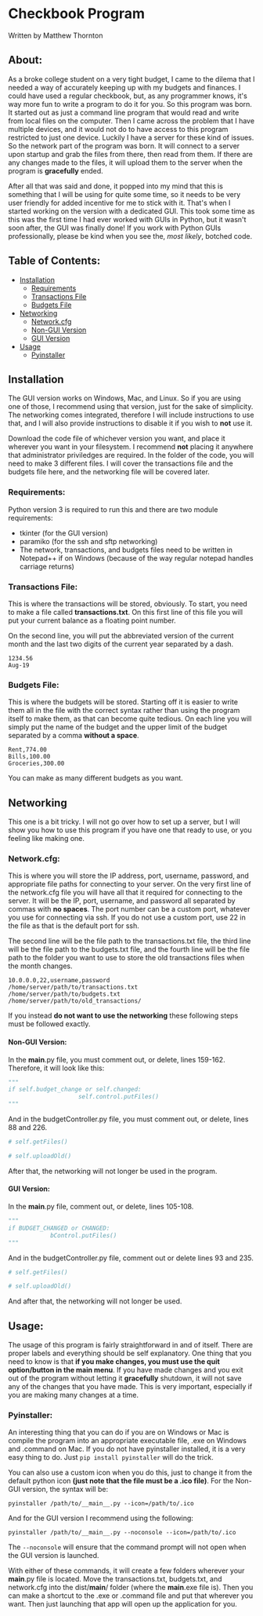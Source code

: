 # Checkbook Program
Written by Matthew Thornton

## About:
As a broke college student on a very tight budget, I came to the dilema that I needed a way of accurately keeping up with my budgets and finances. I could have used a regular checkbook, but, as any programmer knows, it's way more fun to write a program to do it for you. So this program was born. It started out as just a command line program that would read and write from local files on the computer. Then I came across the problem that I have multiple devices, and it would not do to have access to this program restricted to just one device. Luckily I have a server for these kind of issues. So the network part of the program was born. It will connect to a server upon startup and grab the files from there, then read from them. If there are any changes made to the files, it will upload them to the server when the program is **gracefully** ended. 

After all that was said and done, it popped into my mind that this is something that I will be using for quite some time, so it needs to be very user friendly for added incentive for me to stick with it. That's when I started working on the version with a dedicated GUI. This took some time as this was the first time I had ever worked with GUIs in Python, but it wasn't soon after, the GUI was finally done! If you work with Python GUIs professionally, please be kind when you see the, *most likely*, botched code.

## Table of Contents:
- [Installation](#installation)
  - [Requirements](#requirements)
  - [Transactions File](#transactions)
  - [Budgets File](#budgets)
- [Networking](#networking)
  - [Network.cfg](#networkFile)
  - [Non-GUI Version](#non-gui)
  - [GUI Version](#gui)
- [Usage](#usage)
  - [Pyinstaller](#pyinstaller)

## Installation
The GUI version works on Windows, Mac, and Linux. So if you are using one of those, I recommend using that version, just for the sake of simplicity. The networking comes integrated, therefore I will include instructions to use that, and I will also provide instructions to disable it if you wish to **not** use it.

Download the code file of whichever version you want, and place it wherever you want in your filesystem. I recommend **not** placing it anywhere that administrator priviledges are required. In the folder of the code, you will need to make 3 different files. I will cover the transactions file and the budgets file here, and the networking file will be covered later.

### Requirements:
Python version 3 is required to run this and there are two module requirements:

- tkinter (for the GUI version)
- paramiko (for the ssh and sftp networking)
- The network, transactions, and budgets files need to be written in Notepad++ if on Windows (because of the way regular notepad handles carriage returns)

### Transactions File:<a name="transactions"></a>
This is where the transactions will be stored, obviously. To start, you need to make a file called **transactions.txt**. On this first line of this file you will put your current balance as a floating point number. 

On the second line, you will put the abbreviated version of the current month and the last two digits of the current year separated by a dash.

```
1234.56
Aug-19
```

### Budgets File:<a name="budgets"></a>
This is where the budgets will be stored. Starting off it is easier to write them all in the file with the correct syntax rather than using the program itself to make them, as that can become quite tedious. On each line you will simply put the name of the budget and the upper limit of the budget separated by a comma **without a space**.

```
Rent,774.00
Bills,100.00
Groceries,300.00
```

You can make as many different budgets as you want.

## Networking

This one is a bit tricky. I will not go over how to set up a server, but I will show you how to use this program if you have one that ready to use, or you feeling like making one. 

### Network.cfg:<a name="networkFile"></a>
This is where you will store the IP address, port, username, password, and appropriate file paths for connecting to your server. On the very first line of the network.cfg file you will have all that it required for connecting to the server. It will be the IP, port, username, and password all separated by commas with **no spaces**. The port number can be a custom port, whatever you use for connecting via ssh. If you do not use a custom port, use 22 in the file as that is the default port for ssh.

The second line will be the file path to the transactions.txt file, the third line will be the file path to the budgets.txt file, and the fourth line will be the file path to the folder you want to use to store the old transactions files when the month changes.

```
10.0.0.0,22,username,password
/home/server/path/to/transactions.txt
/home/server/path/to/budgets.txt
/home/server/path/to/old_transactions/
```

If you instead **do not want to use the networking** these following steps must be followed exactly.

#### Non-GUI Version:<a name="non-gui"></a>
In the __main__.py file, you must comment out, or delete, lines 159-162. Therefore, it will look like this:

```python
"""
if self.budget_change or self.changed:
                    self.control.putFiles()
"""
```

And in the budgetController.py file, you must comment out, or delete, lines 88 and 226. 

```python
# self.getFiles()
```

```python
# self.uploadOld()
```

After that, the networking will not longer be used in the program.

#### GUI Version:<a name="gui"></a>
In the __main__.py file, comment out, or delete, lines 105-108. 

```python
"""
if BUDGET_CHANGED or CHANGED:
            bControl.putFiles()
"""
```

And in the budgetController.py file, comment out or delete lines 93 and 235.

```python
# self.getFiles()
```

```python
# self.uploadOld()
```

And after that, the networking will not longer be used.

## Usage:
The usage of this program is fairly straightforward in and of itself. There are proper labels and everything should be self explanatory. One thing that you need to know is that **if you make changes, you must use the quit option/button in the main menu**. If you have made changes and you exit out of the program without letting it **gracefully** shutdown, it will not save any of the changes that you have made. This is very important, especially if you are making many changes at a time.

### Pyinstaller:
An interesting thing that you can do if you are on Windows or Mac is compile the program into an appropriate executable file, .exe on Windows and .command on Mac. If you do not have pyinstaller installed, it is a very easy thing to do. Just `pip install pyinstaller` will do the trick.

You can also use a custom icon when you do this, just to change it from the default python icon **(just note that the file must be a .ico file)**. For the Non-GUI version, the syntax will be:
```
pyinstaller /path/to/__main__.py --icon=/path/to/.ico
```
And for the GUI version I recommend using the following:
```
pyinstaller /path/to/__main__.py --noconsole --icon=/path/to/.ico
```
The `--noconsole` will ensure that the command prompt will not open when the GUI version is launched.

With either of these commands, it will create a few folders wherever your __main__.py file is located. Move the transactions.txt, budgets.txt, and network.cfg into the dist/__main__/ folder (where the __main__.exe file is). Then you can make a shortcut to the .exe or .command file and put that wherever you want. Then just launching that app will open up the application for you.